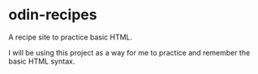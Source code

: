 # odin-recipes
A recipe site to practice basic HTML.

I will be using this project as a way for me to practice and remember the basic HTML syntax.